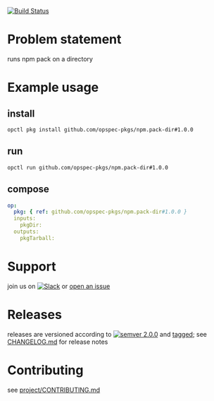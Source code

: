[![Build Status](https://travis-ci.org/opspec-pkgs/npm.pack-dir.svg?branch=master)](https://travis-ci.org/opspec-pkgs/npm.pack-dir)

# Problem statement

runs npm pack on a directory

# Example usage

## install

```shell
opctl pkg install github.com/opspec-pkgs/npm.pack-dir#1.0.0
```

## run

```
opctl run github.com/opspec-pkgs/npm.pack-dir#1.0.0
```

## compose

```yaml
op:
  pkg: { ref: github.com/opspec-pkgs/npm.pack-dir#1.0.0 }
  inputs: 
    pkgDir:
  outputs: 
    pkgTarball:
```

# Support

join us on
[![Slack](https://opspec-slackin.herokuapp.com/badge.svg)](https://opspec-slackin.herokuapp.com/)
or [open an issue](https://github.com/opspec-pkgs/npm.pack/issues)

# Releases

releases are versioned according to
[![semver 2.0.0](https://img.shields.io/badge/semver-2.0.0-brightgreen.svg)](http://semver.org/spec/v2.0.0.html)
and [tagged](https://git-scm.com/book/en/v2/Git-Basics-Tagging); see
[CHANGELOG.md](CHANGELOG.md) for release notes

# Contributing

see
[project/CONTRIBUTING.md](https://github.com/opspec-pkgs/project/blob/master/CONTRIBUTING.md)

